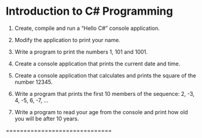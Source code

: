 Introduction to C# Programming
==============================
01. Create, compile and run a “Hello C#” console application.

02. Modify the application to print your name.

03. Write a program to print the numbers 1, 101 and 1001.

04. Create a console application that prints the current date and time.

05. Create a console application that calculates and prints the square of the number 12345.

06. Write a program that prints the first 10 members of the sequence: 2, -3, 4, -5, 6, -7, ...

07. Write a program to read your age from the console and print how old you will be after 10 years.

==============================
